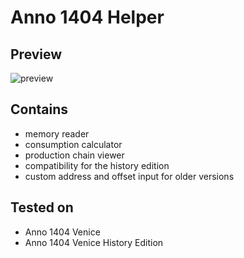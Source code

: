 # Anno 1404 Helper
## Preview
![preview](https://i.imgur.com/UdE5pN7.png)
## Contains
- memory reader
- consumption calculator
- production chain viewer
- compatibility for the history edition
- custom address and offset input for older versions
## Tested on
- Anno 1404 Venice
- Anno 1404 Venice History Edition

